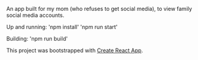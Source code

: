An app built for my mom (who refuses to get social media), to view family social media accounts.

Up and running:
'npm install'
'npm run start'

Building:
'npm run build'

This project was bootstrapped with [Create React App](https://github.com/facebookincubator/create-react-app).